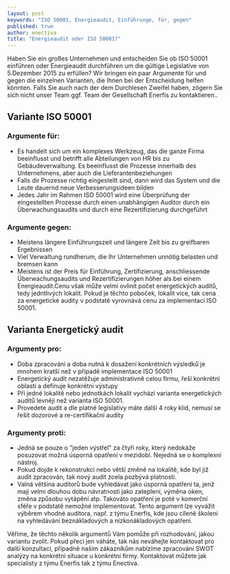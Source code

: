 ```yaml
---
layout: post
keywords: "ISO 50001, Energieaudit, Einführunge, für, gegen"
published: true
author: enectiva
title: "Energieaudit oder ISO 50001?"
---
```




Haben Sie ein großes Unternehmen und entscheiden Sie ob ISO 50001 einführen oder Energieaudit durchführen um die gültige Legislative von 5.Dezember 2015 zu erfüllen? Wir bringen ein paar Argumente für und gegen die einzelnen Varianten, die Ihnen bei der Entscheidung helfen könnten. Falls Sie auch nach der dem Durchlesen Zweifel haben, zögern Sie sich nicht unser Team ggf. Team der Gesellschaft Enerfis zu kontaktieren..

## Variante ISO 50001
### Argumente für:
- Es handelt sich um ein komplexes Werkzeug, das die ganze Firma beeinflusst und betrifft alle Abteilungen von HR bis zu Gebäudeverwaltung. Es beeinflusst die Prozesse innerhalb des Unternehmens, aber auch die Lieferantenbeziehungen
- Falls dir Prozesse richtig eingestellt sind, dann wird das System und die Leute dauernd neue Verbesserungsideen bilden
- Jedes Jahr im Rahmen ISO 50001 wird eine Überprüfung der eingestellten Prozesse durch einen unabhängigen Auditor durch ein Überwachungsaudits und durch eine Rezertifizierung durchgeführt

### Argumente gegen:
- Meistens längere Einführungszeit und längere Zeit bis zu greifbaren Ergebnissen 
- Viel Verwaltung rundherum, die Ihr Unternehmen unnötig belasten und bremsen kann
- Meistens ist der Preis für Einführung, Zertifizierung, anschliessende Überwachungsaudits und Rezertifizierungen höher als bei einem Energieaudit.Cenu však může velmi ovlinit počet energetických auditů, tedy jedntlivých lokalit. Pokud je těchto poboček, lokalit více, tak cena za energetické audity v podstatě vyrovnává cenu za implementaci ISO 50001.

## Varianta Energetický audit
### Argumenty pro:
- Doba zpracování a doba nutná k dosažení konkrétních výsledků je mnohem kratší než v případě implementace ISO 50001
- Energetický audit nezatěžuje administrativně celou firmu, řeší konkrétní oblasti a definuje konkrétní výstupy 
- Při jedné lokalitě nebo jednotkách lokalit vychází varianta energetických auditů levněji než varianta ISO 50001.
- Provedete audit a dle platné legislativy máte další 4 roky klid, nemusí se řešit dozorové a re-certifikační audity

### Argumenty proti:
- Jedná se pouze o "jeden výstřel" za čtyři roky, který nedokáže posuzovat možná úsporná opatření v mezidobí. Nejedná se o komplexní nástroj.
- Pokud dojde k rekonstrukci nebo větší změně na lokalitě, kde byl již audit zpracován, tak nový audit zcela pozbývá platnosti.
- Valná většina auditorů bude vyhledávat jako úsporná opatření ta, jenž mají velmi dlouhou dobu návratnosti jako zateplení, výměna oken, změna způsobu vytápění atp. Takováto opatření je poté v komerční sféře v podstatě nemožné implementovat. Tento argument lze vyvážit výběrem vhodné auditora, např. z týmu Enerfis, kde jsou cíleně školeni na vyhledávání beznákladových a nízkonákladových opatření.

Věříme, že těchto několik argumentů Vám pomůže při rozhodování, jakou variantu zvolit. Pokud přeci jen váháte, tak nás neváhejte kontaktovat pro další konzultaci, případně našim zákazníkům nabízíme zpracování SWOT analýzy na konkrétní situace u konkrétní firmy. Kontaktovat můžete jak specialisty z týmu Enerfis tak z týmu Enectiva.
